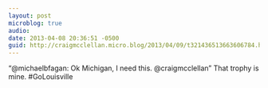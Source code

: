 ```yaml
---
layout: post
microblog: true
audio: 
date: 2013-04-08 20:36:51 -0500
guid: http://craigmcclellan.micro.blog/2013/04/09/t321436513663606784.html
---
```

“@michaelbfagan: Ok Michigan, I need this. @craigmcclellan” That trophy is mine. #GoLouisville
